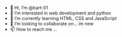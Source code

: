 - 👋 Hi, I’m @bart-01
- 👀 I’m interested in web development and python
- 🌱 I’m currently learning HTML, CSS and JavaScript
- 💞️ I’m looking to collaborate on... im new
- 📫 How to reach me ...

<!---
bart-01/bart-01 is a ✨ special ✨ repository because its `README.md` (this file) appears on your GitHub profile.
You can click the Preview link to take a look at your changes.
--->
